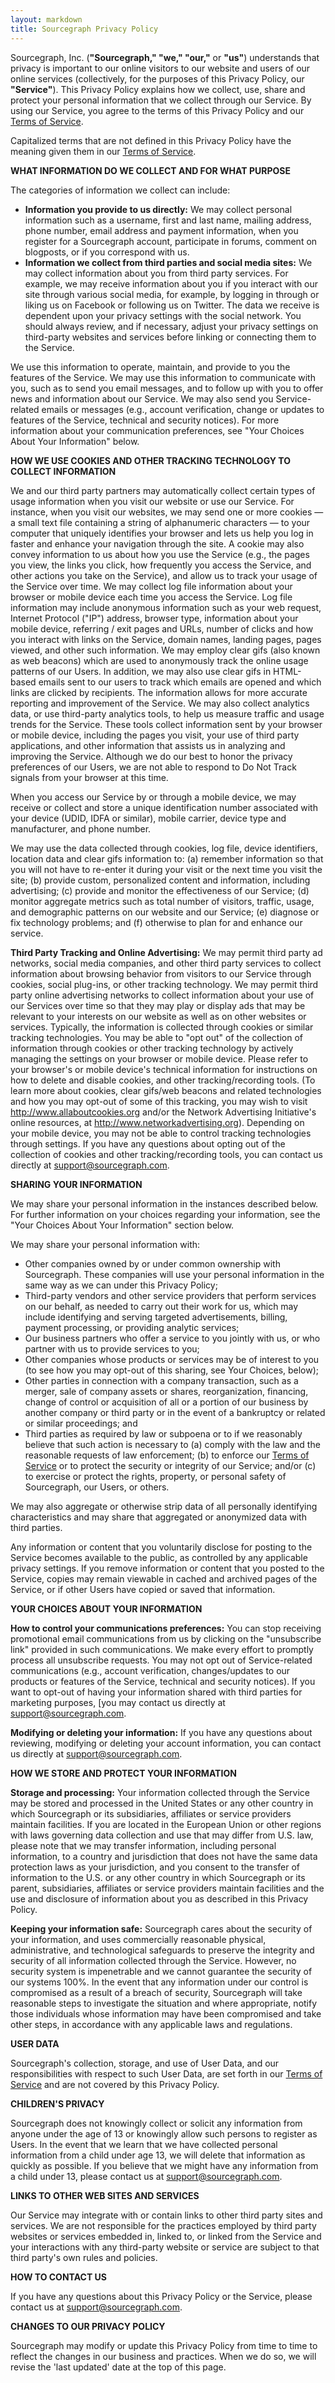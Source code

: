 ```yaml
---
layout: markdown
title: Sourcegraph Privacy Policy
---
```


Sourcegraph, Inc. (**&quot;Sourcegraph,&quot; &quot;we,&quot; &quot;our,&quot;** or **&quot;us&quot;**) understands that privacy is important to our online visitors to our website and users of our online services (collectively, for the purposes of this Privacy Policy, our **&quot;Service&quot;**). This Privacy Policy explains how we collect, use, share and protect your personal information that we collect through our Service. By using our Service, you agree to the terms of this Privacy Policy and our <a href="/terms">Terms of Service</a>.

Capitalized terms that are not defined in this Privacy Policy have the meaning given them in our <a href="/terms">Terms of Service</a>.

**WHAT INFORMATION DO WE COLLECT AND FOR WHAT PURPOSE**

The categories of information we collect can include:

* **Information you provide to us directly:** We may collect personal information such as a username, first and last name, mailing address, phone number, email address and payment information, when you register for a Sourcegraph account, participate in forums, comment on blogposts, or if you correspond with us.
* **Information we collect from third parties and social media sites:** We may collect information about you from third party services. For example, we may receive information about you if you interact with our site through various social media, for example, by logging in through or liking us on Facebook or following us on Twitter. The data we receive is dependent upon your privacy settings with the social network. You should always review, and if necessary, adjust your privacy settings on third-party websites and services before linking or connecting them to the Service.

We use this information to operate, maintain, and provide to you the features of the Service. We may use this information to communicate with you, such as to send you email messages, and to follow up with you to offer news and information about our Service. We may also send you Service-related emails or messages (e.g., account verification, change or updates to features of the Service, technical and security notices). For more information about your communication preferences, see &quot;Your Choices About Your Information&quot; below.

**HOW WE USE COOKIES AND OTHER TRACKING TECHNOLOGY TO COLLECT INFORMATION**

<div class="content-block">We and our third party partners may automatically collect certain types of usage information when you visit our website or use our Service. For instance, when you visit our websites, we may send one or more cookies &#151; a small text file containing a string of alphanumeric characters &#151; to your computer that uniquely identifies your browser and lets us help you log in faster and enhance your navigation through the site. A cookie may also convey information to us about how you use the Service (e.g., the pages you view, the links you click, how frequently you access the Service, and other actions you take on the Service), and allow us to track your usage of the Service over time. We may collect log file information about your browser or mobile device each time you access the Service. Log file information may include anonymous information such as your web request, Internet Protocol (&quot;IP&quot;) address, browser type, information about your mobile device, referring / exit pages and URLs, number of clicks and how you interact with links on the Service, domain names, landing pages, pages viewed, and other such information. We may employ clear gifs (also known as web beacons) which are used to anonymously track the online usage patterns of our Users. In addition, we may also use clear gifs in HTML-based emails sent to our users to track which emails are opened and which links are clicked by recipients. The information allows for more accurate reporting and improvement of the Service. We may also collect analytics data, or use third-party analytics tools, to help us measure traffic and usage trends for the Service. These tools collect information sent by your browser or mobile device, including the pages you visit, your use of third party applications, and other information that assists us in analyzing and improving the Service. Although we do our best to honor the privacy preferences of our Users, we are not able to respond to Do Not Track signals from your browser at this time.</div>

When you access our Service by or through a mobile device, we may receive or collect and store a unique identification number associated with your device (UDID, IDFA or similar), mobile carrier, device type and manufacturer, and phone number.

We may use the data collected through cookies, log file, device identifiers, location data and clear gifs information to: (a) remember information so that you will not have to re-enter it during your visit or the next time you visit the site; (b) provide custom, personalized content and information, including advertising; (c) provide and monitor the effectiveness of our Service; (d) monitor aggregate metrics such as total number of visitors, traffic, usage, and demographic patterns on our website and our Service; (e) diagnose or fix technology problems; and (f) otherwise to plan for and enhance our service.

**Third Party Tracking and Online Advertising:** We may permit third party ad networks, social media companies, and other third party services to collect information about browsing behavior from visitors to our Service through cookies, social plug-ins, or other tracking technology. We may permit third party online advertising networks to collect information about your use of our Services over time so that they may play or display ads that may be relevant to your interests on our website as well as on other websites or services. Typically, the information is collected through cookies or similar tracking technologies. You may be able to &quot;opt out&quot; of the collection of information through cookies or other tracking technology by actively managing the settings on your browser or mobile device. Please refer to your browser&#39;s or mobile device&#39;s technical information for instructions on how to delete and disable cookies, and other tracking/recording tools. (To learn more about cookies, clear gifs/web beacons and related technologies and how you may opt-out of some of this tracking, you may wish to visit <a href="http://www.allaboutcookies.org">http://www.allaboutcookies.org</a> and/or the Network Advertising Initiative&#39;s online resources, at <a href="http://www.networkadvertising.org">http://www.networkadvertising.org</a>). Depending on your mobile device, you may not be able to control tracking technologies through settings. If you have any questions about opting out of the collection of cookies and other tracking/recording tools, you can contact us directly at <a href="mailto:support@sourcegraph.com">support@sourcegraph.com</a>.

**SHARING YOUR INFORMATION**

We may share your personal information in the instances described below. For further information on your choices regarding your information, see the &quot;Your Choices About Your Information&quot; section below.

We may share your personal information with:

* Other companies owned by or under common ownership with Sourcegraph. These companies will use your personal information in the same way as we can under this Privacy Policy;
* Third-party vendors and other service providers that perform services on our behalf, as needed to carry out their work for us, which may include identifying and serving targeted advertisements, billing, payment processing, or providing analytic services;
* Our business partners who offer a service to you jointly with us, or who partner with us to provide services to you;
* Other companies whose products or services may be of interest to you (to see how you may opt-out of this sharing, see Your Choices, below);
* Other parties in connection with a company transaction, such as a merger, sale of company assets or shares, reorganization, financing, change of control or acquisition of all or a portion of our business by another company or third party or in the event of a bankruptcy or related or similar proceedings; and
* Third parties as required by law or subpoena or to if we reasonably believe that such action is necessary to (a) comply with the law and the reasonable requests of law enforcement; (b) to enforce our <a href="/terms">Terms of Service</a> or to protect the security or integrity of our Service; and/or (c) to exercise or protect the rights, property, or personal safety of Sourcegraph, our Users, or others.

We may also aggregate or otherwise strip data of all personally identifying characteristics and may share that aggregated or anonymized data with third parties.

Any information or content that you voluntarily disclose for posting to the Service becomes available to the public, as controlled by any applicable privacy settings. If you remove information or content that you posted to the Service, copies may remain viewable in cached and archived pages of the Service, or if other Users have copied or saved that information.

**YOUR CHOICES ABOUT YOUR INFORMATION**

**How to control your communications preferences:** You can stop receiving promotional email communications from us by clicking on the &quot;unsubscribe link&quot; provided in such communications. We make every effort to promptly process all unsubscribe requests. You may not opt out of Service-related communications (e.g., account verification, changes/updates to our products or features of the Service, technical and security notices). If you want to opt-out of having your information shared with third parties for marketing purposes, [you may contact us directly at <a href="mailto:support@sourcegraph.com">support@sourcegraph.com</a>.

**Modifying or deleting your information:** If you have any questions about reviewing, modifying or deleting your account information, you can contact us directly at <a href="mailto:support@sourcegraph.com">support@sourcegraph.com</a>.

**HOW WE STORE AND PROTECT YOUR INFORMATION**

**Storage and processing:** Your information collected through the Service may be stored and processed in the United States or any other country in which Sourcegraph or its subsidiaries, affiliates or service providers maintain facilities. If you are located in the European Union or other regions with laws governing data collection and use that may differ from U.S. law, please note that we may transfer information, including personal information, to a country and jurisdiction that does not have the same data protection laws as your jurisdiction, and you consent to the transfer of information to the U.S. or any other country in which Sourcegraph or its parent, subsidiaries, affiliates or service providers maintain facilities and the use and disclosure of information about you as described in this Privacy Policy.

**Keeping your information safe:** Sourcegraph cares about the security of your information, and uses commercially reasonable physical, administrative, and technological safeguards to preserve the integrity and security of all information collected through the Service. However, no security system is impenetrable and we cannot guarantee the security of our systems 100%. In the event that any information under our control is compromised as a result of a breach of security, Sourcegraph will take reasonable steps to investigate the situation and where appropriate, notify those individuals whose information may have been compromised and take other steps, in accordance with any applicable laws and regulations.

**USER DATA**

Sourcegraph&#39;s collection, storage, and use of User Data, and our responsibilities with respect to such User Data, are set forth in our <a href="/terms">Terms of Service</a> and are not covered by this Privacy Policy.

**CHILDREN&#39;S PRIVACY**

Sourcegraph does not knowingly collect or solicit any information from anyone under the age of 13 or knowingly allow such persons to register as Users. In the event that we learn that we have collected personal information from a child under age 13, we will delete that information as quickly as possible. If you believe that we might have any information from a child under 13, please contact us at <a href="mailto:support@sourcegraph.com">support@sourcegraph.com</a>.

**LINKS TO OTHER WEB SITES AND SERVICES**

Our Service may integrate with or contain links to other third party sites and services. We are not responsible for the practices employed by third party websites or services embedded in, linked to, or linked from the Service and your interactions with any third-party website or service are subject to that third party&#39;s own rules and policies.

**HOW TO CONTACT US**

If you have any questions about this Privacy Policy or the Service, please contact us at <a href="mailto:support@sourcegraph.com">support@sourcegraph.com</a>.

**CHANGES TO OUR PRIVACY POLICY**

Sourcegraph may modify or update this Privacy Policy from time to time to reflect the changes in our business and practices. When we do so, we will revise the &#39;last updated&#39; date at the top of this page.
